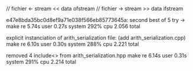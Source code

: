 
// fichier <- stream << data        ofstream
// fichier -> stream >> data        ifstream

e47e8bda35bc0d8ef9a71e038f566eb85773645a:
second best of 5 try ->
make re  5.74s user 0.27s system 292% cpu 2.056 total

explicit instanciation of arith_serialization file: (add arith_serialization.cpp)
make re  6.10s user 0.30s system 288% cpu 2.221 total

removed 4 include<> from arith_serialization.hpp
make re  6.14s user 0.31s system 291% cpu 2.214 total